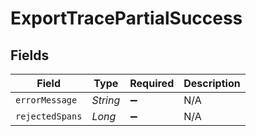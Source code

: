 # ExportTracePartialSuccess


## Fields

| Field              | Type               | Required           | Description        |
| ------------------ | ------------------ | ------------------ | ------------------ |
| `errorMessage`     | *String*           | :heavy_minus_sign: | N/A                |
| `rejectedSpans`    | *Long*             | :heavy_minus_sign: | N/A                |